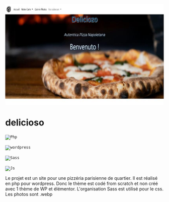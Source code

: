 
<img align="center" alt="GIF" src="https://github.com/enirevescode/delicioso/blob/main/assets/1650957109359.jfif" width="700" height="320" />

# delicioso

<code><img height="20" alt='Php' src='https://img.shields.io/badge/Php_8-100000?style=for-the-badge&logo=Php&logoColor=A0C7DE&labelColor=1E282C&color=5F92AD'/></code>

<code><img height="20" alt='wordpress' src='https://img.shields.io/badge/wordpress_5.5-100000?style=for-the-badge&logo=wordpress&logoColor=white&labelColor=0D59E7&color=09090B'/></code>

<code><img height="20" alt='Sass' src='https://img.shields.io/badge/Sass-100000?style=for-the-badge&logo=Sass&logoColor=white&labelColor=F132D2&color=F426A8'/></code>

<code><img height="20" alt='Js' src='https://img.shields.io/badge/JavaScript-100000?style=for-the-badge&logo=Js&logoColor=white&labelColor=FDD534&color=FAEC26'/></code>

Le projet est un site pour une pizzéria parisienne de quartier.
Il est réalisé en php pour wordpress. Donc le thème est codé from scratch et non créé avec 1 thème de WP et élémentor.
L'organisation Sass est utilisé pour le css.
Les photos sont .webp
